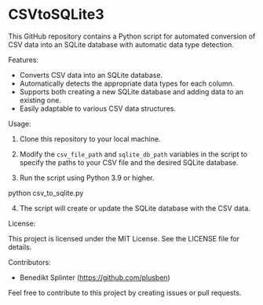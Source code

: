 # CSVtoSQLite3
This GitHub repository contains a Python script for automated conversion of CSV data into an SQLite database with automatic data type detection.

Features:

- Converts CSV data into an SQLite database.
- Automatically detects the appropriate data types for each column.
- Supports both creating a new SQLite database and adding data to an existing one.
- Easily adaptable to various CSV data structures.

Usage:

1. Clone this repository to your local machine.

2. Modify the `csv_file_path` and `sqlite_db_path` variables in the script to specify the paths to your CSV file and the desired SQLite database.

3. Run the script using Python 3.9 or higher.

python csv_to_sqlite.py

4. The script will create or update the SQLite database with the CSV data.

License:

This project is licensed under the MIT License. See the LICENSE file for details.

Contributors:

- Benedikt Splinter (https://github.com/plusben)

Feel free to contribute to this project by creating issues or pull requests.
